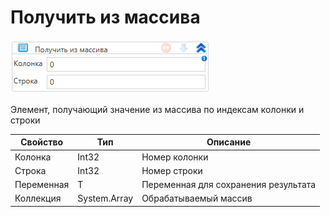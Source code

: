 # Получить из массива

![](<../../../../.gitbook/assets/image (955).png>)

Элемент, получающий значение из массива по индексам колонки и строки

| Свойство   | Тип          | Описание                             |
| ---------- | ------------ | ------------------------------------ |
| Колонка    | Int32        | Номер колонки                        |
| Строка     | Int32        | Номер строки                         |
| Переменная | T            | Переменная для сохранения результата |
| Коллекция  | System.Array | Обрабатываемый массив                |
